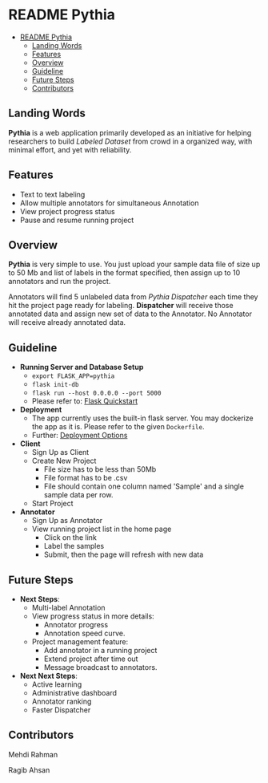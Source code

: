# README Pythia


<!-- @import "[TOC]" {cmd="toc" depthFrom=1 depthTo=6 orderedList=false} -->
<!-- code_chunk_output -->

* [README Pythia](#readme-pythia)
	* [Landing Words](#landing-words)
	* [Features](#features)
	* [Overview](#overview)
	* [Guideline](#guideline)
	* [Future Steps](#future-steps)
	* [Contributors](#contributors)

<!-- /code_chunk_output -->

## Landing Words
 **Pythia** is a web application primarily developed as an initiative for helping researchers to build _Labeled Dataset_ from crowd in a organized way, with minimal effort, and yet with reliability.

## Features
 - Text to text labeling
 - Allow multiple annotators for simultaneous Annotation
 - View project progress status
 - Pause and resume running project

## Overview
 **Pythia** is very simple to use. You just upload your sample data file of size up to 50 Mb and list of labels in the format specified, then assign up to 10 annotators and run the project.

 Annotators will find 5 unlabeled data from _Pythia Dispatcher_ each time they hit the project page ready for labeling. **Dispatcher** will receive those annotated data and assign new set of data to the Annotator. No Annotator will receive already annotated data.
<!-- ### What It Is? -->
<!-- ### How It Works? -->
<!-- ## Tutorial -->
## Guideline
 - **Running Server and Database Setup**
	 - `export FLASK_APP=pythia`
	 - `flask init-db`
	 - `flask run --host 0.0.0.0 --port 5000`
	 - Please refer to: [Flask Quickstart](http://flask.pocoo.org/docs/1.0/quickstart/)
 - **Deployment**
	 - The app currently uses the built-in flask server. You may dockerize the app as it is. Please refer to the given `Dockerfile`.
	 - Further: [Deployment Options](http://flask.pocoo.org/docs/1.0/deploying/)
 - **Client**
     - Sign Up as Client
     - Create New Project
         - File size has to be less than 50Mb
         - File format has to be .csv
         - File should contain one column named 'Sample' and a single sample data per row.
     - Start Project
 - **Annotator**
     - Sign Up as Annotator
     - View running project list in the home page
         - Click on the link
         - Label the samples
         - Submit, then the page will refresh with new data

## Future Steps
 - **Next Steps**:
     - Multi-label Annotation
     - View progress status in more details:
         - Annotator progress
         - Annotation speed curve.
     - Project management feature:
         - Add annotator in a running project
         - Extend project after time out
         - Message broadcast to annotators.
 - **Next Next Steps**:
     - Active learning
     - Administrative dashboard
     - Annotator ranking
     - Faster Dispatcher
## Contributors
Mehdi Rahman

Ragib Ahsan
